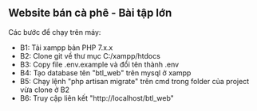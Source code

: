 ## Website bán cà phê - Bài tập lớn
Các bước để chạy trên máy:
- B1: Tải xampp bản PHP 7.x.x
- B2: Clone git về thư mục C:/xampp/htdocs
- B3: Copy file .env.example và đổi tên thành .env
- B4: Tạo database tên "btl_web" trên mysql ở xampp
- B5: Chạy lệnh "php artisan migrate" trên cmd trong folder của project vừa clone ở B2
- B6: Truy cập liên kết "http://localhost/btl_web"